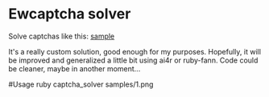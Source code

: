 Ewcaptcha solver
================
Solve captchas like this:
[sample](https://github.com/carlosipe/ewcaptcha_solver/blob/master/samples/1.png)


It's a really custom solution, good enough for my purposes. Hopefully, it will be improved and generalized a little bit using ai4r or ruby-fann. Code could be cleaner, maybe in another moment...

#Usage
    ruby captcha_solver samples/1.png

